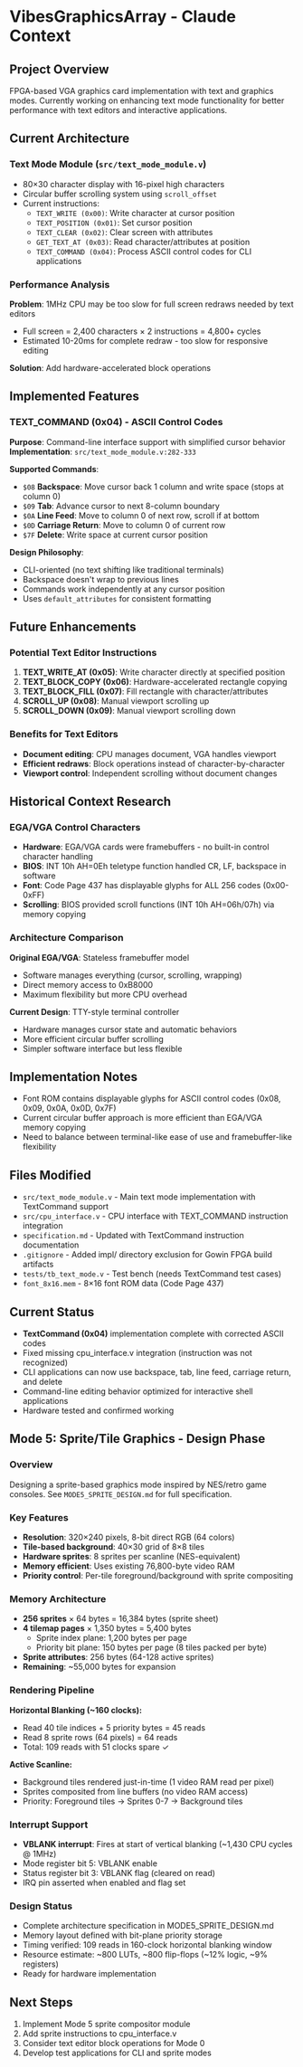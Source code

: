 # VibesGraphicsArray - Claude Context

## Project Overview
FPGA-based VGA graphics card implementation with text and graphics modes. Currently working on enhancing text mode functionality for better performance with text editors and interactive applications.

## Current Architecture

### Text Mode Module (`src/text_mode_module.v`)
- 80×30 character display with 16-pixel high characters
- Circular buffer scrolling system using `scroll_offset`
- Current instructions:
  - `TEXT_WRITE (0x00)`: Write character at cursor position
  - `TEXT_POSITION (0x01)`: Set cursor position  
  - `TEXT_CLEAR (0x02)`: Clear screen with attributes
  - `GET_TEXT_AT (0x03)`: Read character/attributes at position
  - `TEXT_COMMAND (0x04)`: Process ASCII control codes for CLI applications

### Performance Analysis
**Problem**: 1MHz CPU may be too slow for full screen redraws needed by text editors
- Full screen = 2,400 characters × 2 instructions = 4,800+ cycles  
- Estimated 10-20ms for complete redraw - too slow for responsive editing

**Solution**: Add hardware-accelerated block operations

## Implemented Features

### TEXT_COMMAND (0x04) - ASCII Control Codes
**Purpose**: Command-line interface support with simplified cursor behavior
**Implementation**: `src/text_mode_module.v:282-333`

**Supported Commands**:
- `$08` **Backspace**: Move cursor back 1 column and write space (stops at column 0)
- `$09` **Tab**: Advance cursor to next 8-column boundary
- `$0A` **Line Feed**: Move to column 0 of next row, scroll if at bottom
- `$0D` **Carriage Return**: Move to column 0 of current row
- `$7F` **Delete**: Write space at current cursor position

**Design Philosophy**: 
- CLI-oriented (no text shifting like traditional terminals)
- Backspace doesn't wrap to previous lines
- Commands work independently at any cursor position
- Uses `default_attributes` for consistent formatting

## Future Enhancements

### Potential Text Editor Instructions  
1. **TEXT_WRITE_AT (0x05)**: Write character directly at specified position
2. **TEXT_BLOCK_COPY (0x06)**: Hardware-accelerated rectangle copying
3. **TEXT_BLOCK_FILL (0x07)**: Fill rectangle with character/attributes
4. **SCROLL_UP (0x08)**: Manual viewport scrolling up
5. **SCROLL_DOWN (0x09)**: Manual viewport scrolling down

### Benefits for Text Editors
- **Document editing**: CPU manages document, VGA handles viewport
- **Efficient redraws**: Block operations instead of character-by-character
- **Viewport control**: Independent scrolling without document changes

## Historical Context Research

### EGA/VGA Control Characters
- **Hardware**: EGA/VGA cards were framebuffers - no built-in control character handling
- **BIOS**: INT 10h AH=0Eh teletype function handled CR, LF, backspace in software
- **Font**: Code Page 437 has displayable glyphs for ALL 256 codes (0x00-0xFF)
- **Scrolling**: BIOS provided scroll functions (INT 10h AH=06h/07h) via memory copying

### Architecture Comparison
**Original EGA/VGA**: Stateless framebuffer model
- Software manages everything (cursor, scrolling, wrapping)
- Direct memory access to 0xB8000
- Maximum flexibility but more CPU overhead

**Current Design**: TTY-style terminal controller  
- Hardware manages cursor state and automatic behaviors
- More efficient circular buffer scrolling
- Simpler software interface but less flexible

## Implementation Notes
- Font ROM contains displayable glyphs for ASCII control codes (0x08, 0x09, 0x0A, 0x0D, 0x7F)
- Current circular buffer approach is more efficient than EGA/VGA memory copying
- Need to balance between terminal-like ease of use and framebuffer-like flexibility

## Files Modified
- `src/text_mode_module.v` - Main text mode implementation with TextCommand support
- `src/cpu_interface.v` - CPU interface with TEXT_COMMAND instruction integration
- `specification.md` - Updated with TextCommand instruction documentation
- `.gitignore` - Added impl/ directory exclusion for Gowin FPGA build artifacts
- `tests/tb_text_mode.v` - Test bench (needs TextCommand test cases)
- `font_8x16.mem` - 8×16 font ROM data (Code Page 437)

## Current Status
- **TextCommand (0x04)** implementation complete with corrected ASCII codes
- Fixed missing cpu_interface.v integration (instruction was not recognized)
- CLI applications can now use backspace, tab, line feed, carriage return, and delete
- Command-line editing behavior optimized for interactive shell applications
- Hardware tested and confirmed working

## Mode 5: Sprite/Tile Graphics - Design Phase

### Overview
Designing a sprite-based graphics mode inspired by NES/retro game consoles. See `MODE5_SPRITE_DESIGN.md` for full specification.

### Key Features
- **Resolution**: 320×240 pixels, 8-bit direct RGB (64 colors)
- **Tile-based background**: 40×30 grid of 8×8 tiles
- **Hardware sprites**: 8 sprites per scanline (NES-equivalent)
- **Memory efficient**: Uses existing 76,800-byte video RAM
- **Priority control**: Per-tile foreground/background with sprite compositing

### Memory Architecture
- **256 sprites** × 64 bytes = 16,384 bytes (sprite sheet)
- **4 tilemap pages** × 1,350 bytes = 5,400 bytes
  - Sprite index plane: 1,200 bytes per page
  - Priority bit plane: 150 bytes per page (8 tiles packed per byte)
- **Sprite attributes**: 256 bytes (64-128 active sprites)
- **Remaining**: ~55,000 bytes for expansion

### Rendering Pipeline
**Horizontal Blanking (~160 clocks):**
- Read 40 tile indices + 5 priority bytes = 45 reads
- Read 8 sprite rows (64 pixels) = 64 reads
- Total: 109 reads with 51 clocks spare ✓

**Active Scanline:**
- Background tiles rendered just-in-time (1 video RAM read per pixel)
- Sprites composited from line buffers (no video RAM access)
- Priority: Foreground tiles → Sprites 0-7 → Background tiles

### Interrupt Support
- **VBLANK interrupt**: Fires at start of vertical blanking (~1,430 CPU cycles @ 1MHz)
- Mode register bit 5: VBLANK enable
- Status register bit 3: VBLANK flag (cleared on read)
- IRQ pin asserted when enabled and flag set

### Design Status
- Complete architecture specification in MODE5_SPRITE_DESIGN.md
- Memory layout defined with bit-plane priority storage
- Timing verified: 109 reads in 160-clock horizontal blanking window
- Resource estimate: ~800 LUTs, ~800 flip-flops (~12% logic, ~9% registers)
- Ready for hardware implementation

## Next Steps
1. Implement Mode 5 sprite compositor module
2. Add sprite instructions to cpu_interface.v
3. Consider text editor block operations for Mode 0
4. Develop test applications for CLI and sprite modes